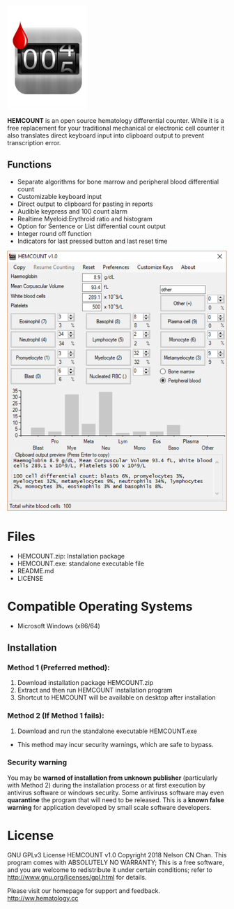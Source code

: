 ![alt text](https://raw.githubusercontent.com/nelsonchanhk/HEMCOUNT/master/HEMCOUNT_ICON.png)

**HEMCOUNT** is an open source hematology differential counter. While it is a free replacement for your traditional mechanical or electronic cell counter it also translates direct keyboard input into clipboard output to prevent transcription error.

## Functions
* Separate algorithms for bone marrow and peripheral blood differential count
* Customizable keyboard input
* Direct output to clipboard for pasting in reports
* Audible keypress and 100 count alarm
* Realtime Myeloid:Erythroid ratio and histogram
* Option for Sentence or List differential count output
* Integer round off function
* Indicators for last pressed button and last reset time

![alt text](https://raw.githubusercontent.com/nelsonchanhk/HEMCOUNT/master/mainscreencapture.PNG)

# Files
* HEMCOUNT.zip: Installation package
* HEMCOUNT.exe: standalone executable file
* README.md
* LICENSE

# Compatible Operating Systems
* Microsoft Windows (x86/64)

## Installation
### Method 1 (Preferred method):
1. Download installation package HEMCOUNT.zip
2. Extract and then run HEMCOUNT installation program
3. Shortcut to HEMCOUNT will be available on desktop after installation

### Method 2 (If Method 1 fails):
1. Download and run the standalone executable HEMCOUNT.exe
* This method may incur security warnings, which are safe to bypass.

### Security warning
You may be __**warned of installation from unknown publisher**__ (particularly with Method 2) during the installation process or at first execution by antivirus software or windows security. Some antiviruss software may even __**quarantine**__ the program that will need to be released. This is a __**known false warning**__ for application developed by small scale software developers.

# License
GNU GPLv3 License
HEMCOUNT v1.0 Copyright 2018 Nelson CN Chan. This program comes with ABSOLUTELY NO WARRANTY; This is a free software, and you are welcome to redistribute it under certain conditions; refer to http://www.gnu.org/licenses/gpl.html for details.

Please visit our homepage for support and feedback. http://ww.hematology.cc
